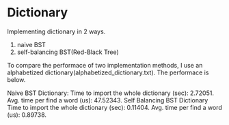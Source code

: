 # Dictionary
Implementing dictionary in 2 ways.
1. naive BST
2. self-balancing BST(Red-Black Tree)

To compare the performace of two implementation methods, I use an alphabetized dictionary(alphabetized_dictionary.txt).
The performace is below.

Naive BST Dictionary:
Time to import the whole dictionary (sec): 2.72051.
Avg. time per find a word (us): 47.52343.
Self Balancing BST Dictionary
Time to import the whole dictionary (sec): 0.11404.
Avg. time per find a word (us): 0.89738.
